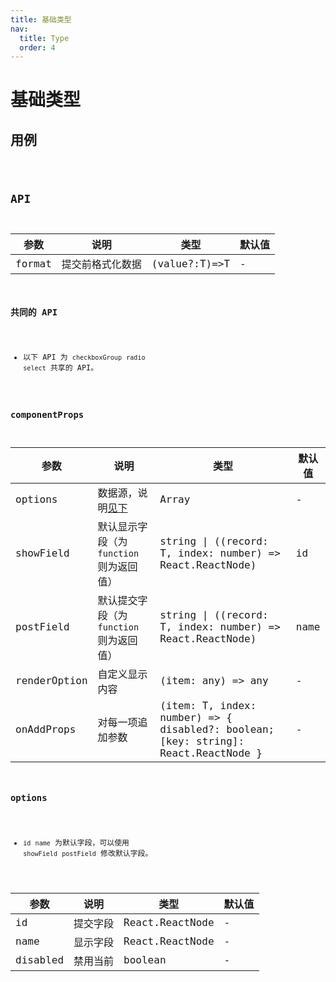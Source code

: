 ```yaml
---
title: 基础类型
nav:
  title: Type
  order: 4
---
```


# 基础类型

## 用例

<code src="./demo/index.tsx" />

## API

| 参数   | 说明             | 类型          | 默认值 |
| ------ | ---------------- | ------------- | ------ |
| format | 提交前格式化数据 | (value?:T)=>T | -      |

### 共同的 API

- 以下 API 为 `checkboxGroup` `radio` `select` 共享的 API。

### componentProps

| 参数 | 说明 | 类型 | 默认值 |
| --- | --- | --- | --- |
| options | 数据源，说明[见下](#options) | Array | - |
| showField | 默认显示字段（为 `function` 则为返回值） | string \| ((record: T, index: number) => React.ReactNode) | id |
| postField | 默认提交字段（为 `function` 则为返回值） | string \| ((record: T, index: number) => React.ReactNode) | name |
| renderOption | 自定义显示内容 | (item: any) => any | - |
| onAddProps | 对每一项追加参数 | (item: T, index: number) => { disabled?: boolean; [key: string]: React.ReactNode } | - |

### options

- `id` `name` 为默认字段，可以使用 `showField` `postField` 修改默认字段。

| 参数     | 说明     | 类型            | 默认值 |
| -------- | -------- | --------------- | ------ |
| id       | 提交字段 | React.ReactNode | -      |
| name     | 显示字段 | React.ReactNode | -      |
| disabled | 禁用当前 | boolean         | -      |
